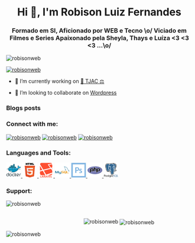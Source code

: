 <h1 align="center">Hi 👋, I'm Robison Luiz Fernandes</h1>
<h3 align="center">Formado em SI, Aficionado por WEB e Tecno \o/ Viciado em Filmes e Series Apaixonado pela Sheyla, Thays e Luíza <3 <3 <3 ...\o/</h3>

<p align="left"> <img src="https://komarev.com/ghpvc/?username=robisonweb&label=Profile%20views&color=0e75b6&style=flat" alt="robisonweb" /> </p>


<p align="left"> <a href="https://twitter.com/robisonweb" target="blank"><img src="https://img.shields.io/twitter/follow/robisonweb?logo=twitter&style=for-the-badge" alt="robisonweb" /></a> </p>

- 🔭 I’m currently working on [ 💼 TJAC ⚖️](https://www.tjac.jus.br/)

- 👯 I’m looking to collaborate on [Wordpress](https://github.com/WordPress/wordpress-develop/)

### Blogs posts
<!-- BLOG-POST-LIST:START -->
<!-- BLOG-POST-LIST:END -->

<h3 align="left">Connect with me:</h3>
<p align="left">

<a href="https://twitter.com/robisonweb" target="blank"><img align="center" src="https://raw.githubusercontent.com/rahuldkjain/github-profile-readme-generator/master/src/images/icons/Social/twitter.svg" alt="robisonweb" height="30" width="40" /></a>
<a href="https://linkedin.com/in/robisonweb" target="blank"><img align="center" src="https://raw.githubusercontent.com/rahuldkjain/github-profile-readme-generator/master/src/images/icons/Social/linked-in-alt.svg" alt="robisonweb" height="30" width="40" /></a>
<a href="https://instagram.com/robisonweb" target="blank"><img align="center" src="https://raw.githubusercontent.com/rahuldkjain/github-profile-readme-generator/master/src/images/icons/Social/instagram.svg" alt="robisonweb" height="30" width="40" /></a>
</p>

<h3 align="left">Languages and Tools:</h3>
<p align="left"> <a href="https://www.docker.com/" target="_blank" rel="noreferrer"> <img src="https://raw.githubusercontent.com/devicons/devicon/master/icons/docker/docker-original-wordmark.svg" alt="docker" width="40" height="40"/> </a> <a href="https://www.w3.org/html/" target="_blank" rel="noreferrer"> <img src="https://raw.githubusercontent.com/devicons/devicon/master/icons/html5/html5-original-wordmark.svg" alt="html5" width="40" height="40"/> </a> <a href="https://laravel.com/" target="_blank" rel="noreferrer"> <img src="https://raw.githubusercontent.com/devicons/devicon/master/icons/laravel/laravel-plain-wordmark.svg" alt="laravel" width="40" height="40"/> </a> <a href="https://www.mysql.com/" target="_blank" rel="noreferrer"> <img src="https://raw.githubusercontent.com/devicons/devicon/master/icons/mysql/mysql-original-wordmark.svg" alt="mysql" width="40" height="40"/> </a> <a href="https://www.photoshop.com/en" target="_blank" rel="noreferrer"> <img src="https://raw.githubusercontent.com/devicons/devicon/master/icons/photoshop/photoshop-line.svg" alt="photoshop" width="40" height="40"/> </a> <a href="https://www.php.net" target="_blank" rel="noreferrer"> <img src="https://raw.githubusercontent.com/devicons/devicon/master/icons/php/php-original.svg" alt="php" width="40" height="40"/> </a> <a href="https://www.postgresql.org" target="_blank" rel="noreferrer"> <img src="https://raw.githubusercontent.com/devicons/devicon/master/icons/postgresql/postgresql-original-wordmark.svg" alt="postgresql" width="40" height="40"/> </a> </p>

<h3 align="left">Support:</h3>
<p><a href="https://ko-fi.com/robisonweb"> <img align="left" src="https://cdn.ko-fi.com/cdn/kofi3.png?v=3" height="50" width="210" alt="robisonweb" /></a></p><br><br>

<p><img align="left" src="https://github-readme-stats.vercel.app/api/top-langs?username=robisonweb&show_icons=true&locale=en&layout=compact" alt="robisonweb" /></p>

<p>&nbsp;<img align="center" src="https://github-readme-stats.vercel.app/api?username=robisonweb&show_icons=true&locale=en" alt="robisonweb" /></p>

<p><img align="center" src="https://github-readme-streak-stats.herokuapp.com/?user=robisonweb&" alt="robisonweb" /></p>
